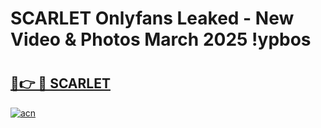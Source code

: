 # SCARLET Onlyfans Leaked - New Video & Photos March 2025 !ypbos

# <h2><a href="https://m741al.iuczelnia.edu.pl?title=SCARLET&ref=ypbos">🔗👉 🔴 SCARLET</a></h2>

[![acn](https://github.com/user-attachments/assets/0f9c940e-d8b0-45ae-aac7-cd30a18b3e1c)](https://m741al.iuczelnia.edu.pl?title=SCARLET&ref=ypbos)

